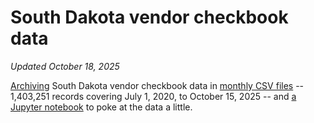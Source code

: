 # South Dakota vendor checkbook data
_Updated October 18, 2025_

[Archiving](get_latest_data.py) South Dakota vendor checkbook data in [monthly CSV files](data) -- 1,403,251 records covering July 1, 2020, to October 15, 2025 -- and [a Jupyter notebook](Analyze%20checkbook%20data.ipynb) to poke at the data a little.
